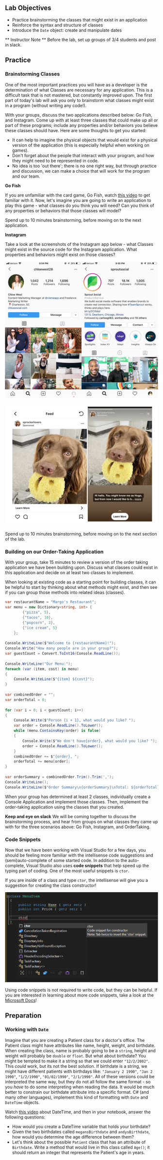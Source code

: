 ## Lab Objectives
* Practice brainstorming the classes that might exist in an application
* Reinforce the syntax and structure of classes
* Introduce the `Date` object: create and manipulate dates

** Instructor Note ** Before the lab, set up groups of 3/4 students and post in slack.

## Practice
### Brainstorming Classes

One of the most important practices you will have as a developer is the determination of what Classes are necessary for any application.  This is a difficult task that is not mastered, but constantly improved upon.  The first part of today's lab will ask you only to brainstorm what classes might exist in a program (without writing any code!).

With your groups, discuss the two applications described below: Go Fish, and Instagram.  Come up with at least three classes that could make up all or part of these programs; include any properties and/or behaviors you believe these classes should have. Here are some thoughts to get you started:
* It can help to imagine the physical objects that would exist for a physical version of the application (this is especially helpful when working on games).
* Don't forget about the people that interact with your program, and how they might need to be represented in code.
* No idea is too 'out there'; there is no one right way, but through practice and discussion, we can make a choice that will work for the program and our team.

**Go Fish**

If you are unfamiliar with the card game, Go Fish, watch [this video](https://www.youtube.com/watch?v=hRpXLSMdve0) to get familiar with it.  Now, let's imagine you are going to write an application to play this game - what classes do you think you will need? Can you think of any properties or behaviors that those classes will model?

Spend up to 10 minutes brainstorming, before moving on to the next application.

**Instagram**

Take a look at the screenshots of the Instagram app below - what Classes might exist in the source code for the Instagram application.  What properties and behaviors might exist on those classes?

![Instagram Profile Pages](/Mod1/Images/Week3/instagram-profile.jpeg)

![Instagram Post](/Mod1/Images/Week3/instagram-post.png)

Spend up to 10 minutes brainstorming, before moving on to the next section of the lab.

### Building on our Order-Taking Application

With your group, take 15 minutes to review a version of the order taking application we have been building upon.  Discuss what classes could exist in this application and decide on at least two classes to implement.

When looking at existing code as a starting point for building classes, it can be helpful to start by thinking about what methods might exist, and then see if you can group those methods into related ideas (classes).

```c#
var restaurantName = "Margo's Restaurant";
var menu = new Dictionary<string, int> {
		{"pizza", 5},
		{"tacos", 10},
		{"popcorn", 3},
		{"ice cream", 5}
	};

Console.WriteLine($"Welcome to {restaurantName}!");
Console.Write("How many people are in your group?");
var guestCount = Convert.ToInt16(Console.ReadLine());

Console.WriteLine("Our Menu:");
foreach (var (item, cost) in menu)
{
	Console.WriteLine($"{item} ${cost}");
}

var combinedOrder = "";
var orderTotal = 0;

for (var i = 0; i < guestCount; i++)
{
	Console.Write($"Person {i + 1}, what would you like? ");
	var order = Console.ReadLine().ToLower();
	while (menu.ContainsKey(order) is false)
    {
		Console.Write($"We don't have{order}, what would you like? ");
		order = Console.ReadLine().ToLower();
    }
	combinedOrder += $"{order}, ";
	orderTotal += menu[order];
}

var orderSummary = combinedOrder.Trim().Trim(',');
Console.WriteLine();
Console.WriteLine($"Order Summary\n{orderSummary}\nTotal: ${orderTotal}");
```

When your group has determined at least 2 classes, individually create a Console Application and implement those classes.  Then, implement the order-taking application using the classes that you created.

**Keep and eye on slack** We will be coming together to discuss the brainstorming process, and hear from groups on what classes they came up with for the three scenarios above: Go Fish, Instagram, and OrderTaking.

### Code Snippets
Now that we have been working with Visual Studio for a few days, you should be feeling more familiar with the intellisense code suggestions and (semi)auto-complete of some started code.  In addition to the auto-complete, Visual Studio also uses **code snippets** that help speed up the typing part of coding.  One of the most useful snippets is `ctor`.

If you are inside of a class and type `ctor`, the intellisense will give you a suggestion for creating the class constructor!

![screenshot of ctor shortcut](/mod1/Images/Week3/ctor-shortcut.png)

Using code snippets is not required to write code, but they can be helpful.  If you are interested in learning about more code snippets, take a look at the [Microsoft Docs](https://docs.microsoft.com/en-us/visualstudio/ide/code-snippets?view=vs-2022)!

## Preparation
### Working with `Date`
Imagine that you are creating a Patient class for a doctor's office.  The Patient class might have attributes like name, height, weight, and birthdate.  When creating the class, name is probably going to be a `string`, height and weight will probably be `double` or `float`.  But what about birthdate?  You might be tempted to make it a string so that we could enter `"12/2/2002"`.  This _could_ work, but its not the best solution.  If birthdate is a string, we might have different patients with birthdays like: `"January 2 1990"`, `"Jan 2 1990"`, `"1/2/1990"`, `"01/02/1990"`, `"2/1/1990"`.  All of these versions could be interpreted the same way, but they do not all follow the same format - so you _have_ to do some interpreting when reading the data.  It would be much better to constrain our birthdate attribute into a specific format.  C# (and many other languages), implement this kind of formatting with `Date` and `DateTime` objects.

Watch [this video](https://docs.microsoft.com/en-us/shows/csharp-fundamentals-for-absolute-beginners/working-with-dates-and-times) about DateTime, and then in your notebook, answer the following questions:
* How would you create a DateTime variable that holds your birthdate?
* Given the two birthdates called `megansBirthdate` and `andysBirthdate`, how would you determine the age difference between them?
* Let's think about the possible `Patient` class that has an attribute of `Birthdate`.  Write a method that would live in this class called `Age()`; it should return an integer that represents the Patient's age in years.

<!-- I LOVE the brainstorming aspects of this lab - having students get more comfortable with just thinking about code concepts. I think this lab also lends itself well to having opportunities to come back together whole group to share ideas and spur more ways of thinking! -->

<!-- Love that you gave students some starting code w. a familiar app (Order Taker App) - I think this should save some time and allow students to feel more confident jumping in to implement their new learning -->

<!-- Also a big fan of the Date work - it's definitely important but likely not worth it's own lesson + a good thing for students to wade into on the self-teaching front! Will be interesting to see how the lab timing plays out - could easily make this section HW or something if students don't get to this part -->